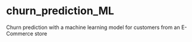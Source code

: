 # churn_prediction_ML
 Churn prediction with a machine learning model for customers from an E-Commerce store
